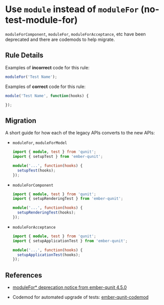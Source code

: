 # Use `module` instead of `moduleFor` (no-test-module-for)

`moduleForComponent`, `moduleFor`, `moduleForAcceptance`, etc have been deprecated and there are codemods to help migrate.

## Rule Details

Examples of **incorrect** code for this rule:

```js
moduleFor('Test Name');
```

Examples of **correct** code for this rule:

```js
module('Test Name', function(hooks) {

});
```

## Migration

A short guide for how each of the legacy APIs converts to the new APIs:

* `moduleFor`, `moduleForModel`

    ```ts
    import { module, test } from 'qunit';
    import { setupTest } from 'ember-qunit';

    module('...', function(hooks) {
      setupTest(hooks);
    });
    ```

* `moduleForComponent`

    ```ts
    import { module, test } from 'qunit';
    import { setupRenderingTest } from 'ember-qunit';

    module('...', function(hooks) {
      setupRenderingTest(hooks);
    });
    ```

* `moduleForAcceptance`

    ```ts
    import { module, test } from 'qunit';
    import { setupApplicationTest } from 'ember-qunit';

    module('...', function(hooks) {
      setupApplicationTest(hooks);
    });
    ```

## References

* [moduleFor* deprecation notice from ember-qunit 4.5.0](https://github.com/emberjs/ember-qunit/blob/master/CHANGELOG.md#rocket-enhancement-1)

* Codemod for automated upgrade of tests: [ember-qunit-codemod](https://github.com/ember-codemods/ember-qunit-codemod)

